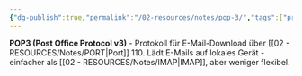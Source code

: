 ```yaml
---
{"dg-publish":true,"permalink":"/02-resources/notes/pop-3/","tags":["protokoll/email","download/local","informatik/netzwerk/protokoll"],"noteIcon":"","updated":"2025-09-10T16:35:31.000+02:00"}
---
```



**POP3 (Post Office Protocol v3)** - Protokoll für E-Mail-Download über [[02 - RESOURCES/Notes/PORT\|Port]] 110.
Lädt E-Mails auf lokales Gerät - einfacher als [[02 - RESOURCES/Notes/IMAP\|IMAP]], aber weniger flexibel.